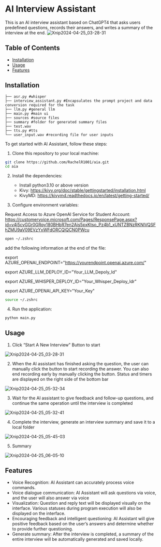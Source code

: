 # AI Interview Assistant

This is an AI interview assistant based on ChatGPT4 that asks users predefined questions, records their answers, and writes a summary of the interview at the end. 
![Xnip2024-04-25_03-28-31](https://github.com/RachelR1001/aia/assets/148432322/42dd1b4a-7789-4c79-ac19-866d191022f7)


## Table of Contents

- [Installation](#installation)
- [Usage](#usage)
- [Features](#features)

## Installation
```
├── asr.py #whisper
├── interview_assistant.py #Encapsulates the prompt project and data conversion required for the task
├── llm.py #general llm
├── main.py #main ui
├── sources #source files
├── summary #folder for generated summary files
├── test.wav
├── tts.py #tts
└── user_input.wav #recording file for user inputs
```

To get started with AI Assistant, follow these steps:
1. Clone this repository to your local machine:

```bash
git clone https://github.com/RachelR1001/aia.git
cd aia
```

2. Install the dependencies:
   - Install python3.10 or above version
   - Kivy: https://kivy.org/doc/stable/gettingstarted/installation.html
   - KivyMD: https://kivymd.readthedocs.io/en/latest/getting-started/
  
    
3. Configure environment variables:

Request Access to Azure OpenAI Service for Student Account: https://customervoice.microsoft.com/Pages/ResponsePage.aspx?id=v4j5cvGGr0GRqy180BHbR7en2Ais5pxKtso_Pz4b1_xUNTZBNzRKNlVQSFhZMU9aV09EVzYxWFdORCQlQCN0PWcu

```bash
open ~/.zshrc
```
add the following information at the end of the file:
  
  export AZURE_OPENAI_ENDPOINT="https://yourendpoint.openai.azure.com/"
  
  export AZURE_LLM_DEPLOY_ID="Your_LLM_Depoly_Id"
  
  export AZURE_WHISPER_DEPLOY_ID="Your_Whisper_Deploy_Idr"
 
  export AZURE_OPENAI_API_KEY="Your_Key"

```bash
source ~/.zshrc
```

4. Run the application:
```bash
python main.py
```


## Usage
1. Click “Start A New Interview" Button to start
   
![Xnip2024-04-25_03-28-31](https://github.com/RachelR1001/aia/assets/148432322/efaa0f13-8c0e-482a-a4d0-e122bfa1319a)

2. When the AI assistant has finished asking the question, the user can manually click the button to start recording the answer. You can also end recording early by manually clicking the button. Status and timers are displayed on the right side of the bottom bar
   
![Xnip2024-04-25_05-32-34](https://github.com/RachelR1001/aia/assets/148432322/28ce4ca8-2732-4913-bf88-a99aeea3a3f7)

3. Wait for the AI assistant to give feedback and follow-up questions, and continue the same operation until the interview is completed
   
![Xnip2024-04-25_05-32-41](https://github.com/RachelR1001/aia/assets/148432322/b1a0cac5-f020-4638-adfa-fc014c62cbdb)

4. Complete the interview, generate an interview summary and save it to a local folder
   
![Xnip2024-04-25_05-45-03](https://github.com/RachelR1001/aia/assets/148432322/33c10b0b-cd29-4cc6-a2a7-157367ee9793)

5. Summary

![Xnip2024-04-25_06-05-10](https://github.com/RachelR1001/aia/assets/148432322/a0088b9e-0cec-45df-b8a6-0bdb57345746)


## Features
- Voice Recognition: AI Assistant can accurately process voice commands.
- Voice dialogue communication: AI Assistant will ask questions via voice, and the user will also answer via voice
- Visualization: Question and reply text will be displayed visually on the interface. Various statuses during program execution will also be displayed on the interface.
- Encouraging feedback and intelligent questioning: AI Assistant will give positive feedback based on the user’s answers and determine whether to provide further questioning.
- Generate summary: After the interview is completed, a summary of the entire interview will be automatically generated and saved locally.
